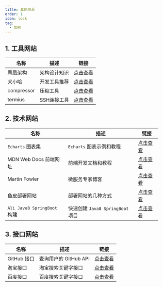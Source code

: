 ```yaml
---
title: 其他资源
order: 1
icon: lock
tag:
  - 加密
---
```


## 1. 工具网站

| 名称                        | 描述                         | 链接                                   |
|---------------------------|----------------------------|----------------------------------------|
| 凤凰架构                      | 架构设计知识                     | [点击查看](https://icyfenix.cn/)       |
| 犬小哈                       | 开发工具推荐                     | [点击查看](https://www.quanxiaoha.com/dev-tools/) |
| compressor                | 压缩工具                       | [点击查看](https://compressor.io/) |
| termius                   | SSH连接工具                    | [点击查看](https://termius.com/download/windows) |


## 2. 技术网站

| 名称                  | 描述                     | 链接                                             |
| --------------------- | ------------------------ | ------------------------------------------------ |
| `Echarts` 图表集      | `Echarts` 图表示例和教程 | [点击查看](https://www.isqqw.com/)               |
| MDN Web Docs 前端网址 | 前端开发文档和教程       | [点击查看](https://developer.mozilla.org/zh-CN/) |
| Martin Fowler         | 微服务专家博客           | [点击查看 ](https://martinfowler.com/)           |
| 鱼皮部署网站                    | 部署网站的几种方式                  | [点击查看](https://www.bilibili.com/read/cv16179200) |
| `Ali Java8 SpringBoot` 构建 | 快速创建 `Java8 SpringBoot` 项目 | [点击查看](https://start.aliyun.com/) |


## 3. 接口网站

| 名称         | 描述                     | 链接                                                      |
|--------------|--------------------------|-----------------------------------------------------------|
| GitHub 接口  | 查询用户的 GitHub API    | [点击查看](https://api.github.com/search/users?q=xxx)     |
| 淘宝接口     | 淘宝搜索关键字接口       | [点击查看](https://suggest.taobao.com/sug?q=java&callback=haha) |
| 百度接口     | 百度搜索关键字接口       | [点击查看](https://sp0.baidu.com/5a1Fazu8AA54nxGko9WTAnF6hhy/su?wd=java&cb=haha) |
